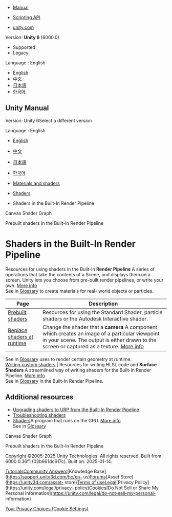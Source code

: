 [](https://docs.unity3d.com)

  * [Manual](../Manual/index.html)
  * [Scripting API](../ScriptReference/index.html)

  * [unity.com](https://unity.com/)

Version: **Unity 6** (6000.0)

  * Supported
  * Legacy

Language : English

  * [English](/Manual/shader-built-in-birp-landing.html)
  * [中文](/cn/current/Manual/shader-built-in-birp-landing.html)
  * [日本語](/ja/current/Manual/shader-built-in-birp-landing.html)
  * [한국어](/kr/current/Manual/shader-built-in-birp-landing.html)

[](https://docs.unity3d.com)

## Unity Manual

Version: Unity 6Select a different version

Language : English

  * [English](/Manual/shader-built-in-birp-landing.html)
  * [中文](/cn/current/Manual/shader-built-in-birp-landing.html)
  * [日本語](/ja/current/Manual/shader-built-in-birp-landing.html)
  * [한국어](/kr/current/Manual/shader-built-in-birp-landing.html)

  * [Materials and shaders](materials-and-shaders.html)
  * [Shaders](Shaders.html)
  * Shaders in the Built-In Render Pipeline

[](urp/canvas-shader.html)

Canvas Shader Graph

[](shader-built-in-birp.html)

Prebuilt shaders in the Built-In Render Pipeline

# Shaders in the Built-In Render Pipeline

Resources for using shaders in the Built-In **Render Pipeline** A series of
operations that take the contents of a Scene, and displays them on a screen.
Unity lets you choose from pre-built render pipelines, or write your own.
[More info](render-pipelines.html)  
See in [Glossary](Glossary.html#Renderpipeline) to create materials for real-
world objects or particles.

**Page** | **Description**  
---|---  
[Prebuilt shaders](shader-built-in-birp.html) | Resources for using the Standard Shader, particle shaders or the Autodesk Interactive shader.  
[Replace shaders at runtime](shader-built-in-birp-landing.html) | Change the shader that a **camera** A component which creates an image of a particular viewpoint in your scene. The output is either drawn to the screen or captured as a texture. [More info](CamerasOverview.html)  
See in [Glossary](Glossary.html#Camera) uses to render certain geometry at
runtime.  
[Writing custom shaders](writing-shaders-birp.html) | Resources for writing HLSL code and **Surface Shaders** A streamlined way of writing shaders for the Built-in Render Pipeline. [More info](SL-SurfaceShaders.html)  
See in [Glossary](Glossary.html#SurfaceShader) in the Built-In Render
Pipeline.  
  
## Additional resources

  * [Upgrading shaders to URP from the Built-In Render Pipeline](urp/upgrade-shaders-landing.html)
  * [Troubleshooting shaders](shader-troubleshooting.html)
  * [Shaders](Shaders.html)A program that runs on the GPU. [More info](Shaders.html)  
See in [Glossary](Glossary.html#Shader)

[](urp/canvas-shader.html)

Canvas Shader Graph

[](shader-built-in-birp.html)

Prebuilt shaders in the Built-In Render Pipeline

Copyright ©2005-2025 Unity Technologies. All rights reserved. Built from
6000.0.36f1 (02b661dc617c). Built on: 2025-01-14.

[Tutorials](https://learn.unity.com/)[Community
Answers](https://answers.unity3d.com)[Knowledge
Base](https://support.unity3d.com/hc/en-
us)[Forums](https://forum.unity3d.com)[Asset Store](https://unity3d.com/asset-
store)[Terms of
use](https://docs.unity3d.com/Manual/TermsOfUse.html)[Legal](https://unity.com/legal)[Privacy
Policy](https://unity.com/legal/privacy-
policy)[Cookies](https://unity.com/legal/cookie-policy)[Do Not Sell or Share
My Personal Information](https://unity.com/legal/do-not-sell-my-personal-
information)

[Your Privacy Choices (Cookie Settings)](javascript:void\(0\);)

